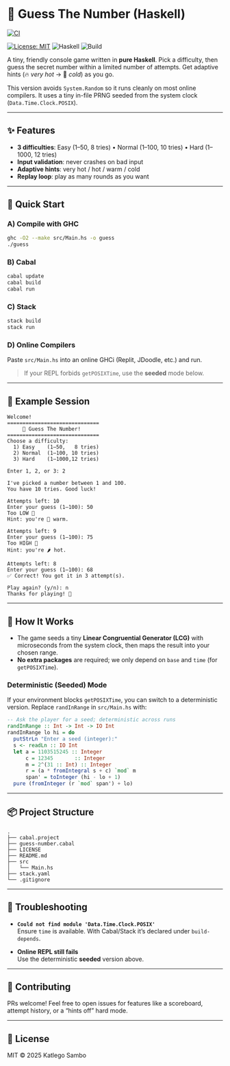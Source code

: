 # 🎯 Guess The Number (Haskell)

[![CI](https://github.com/miSSkSambo/guess-number/actions/workflows/ci.yml/badge.svg)](https://github.com/miSSkSambo/guess-number/actions/workflows/ci.yml)


[![License: MIT](https://img.shields.io/badge/License-MIT-green.svg)](LICENSE)
![Haskell](https://img.shields.io/badge/Lang-Haskell-purple)
![Build](https://img.shields.io/badge/Build-GHC%20%7C%20Cabal%20%7C%20Stack-blue)

A tiny, friendly console game written in **pure Haskell**. Pick a difficulty, then guess the secret number within a limited number of attempts. Get adaptive hints (🔥 *very hot* → 🥶 *cold*) as you go.

This version avoids `System.Random` so it runs cleanly on most online compilers. It uses a tiny in-file PRNG seeded from the system clock (`Data.Time.Clock.POSIX`).

---

## ✨ Features
- **3 difficulties**: Easy (1–50, 8 tries) • Normal (1–100, 10 tries) • Hard (1–1000, 12 tries)
- **Input validation**: never crashes on bad input
- **Adaptive hints**: very hot / hot / warm / cold
- **Replay loop**: play as many rounds as you want

---

## 🚀 Quick Start

### A) Compile with GHC
```bash
ghc -O2 --make src/Main.hs -o guess
./guess
```

### B) Cabal
```bash
cabal update
cabal build
cabal run
```

### C) Stack
```bash
stack build
stack run
```

### D) Online Compilers
Paste `src/Main.hs` into an online GHCi (Replit, JDoodle, etc.) and run.  
> If your REPL forbids `getPOSIXTime`, use the **seeded** mode below.

---

## 🧪 Example Session

```
Welcome!
==============================
     🎯 Guess The Number!
==============================
Choose a difficulty:
  1) Easy    (1–50,   8 tries)
  2) Normal  (1–100, 10 tries)
  3) Hard    (1–1000,12 tries)

Enter 1, 2, or 3: 2

I've picked a number between 1 and 100.
You have 10 tries. Good luck!

Attempts left: 10
Enter your guess (1–100): 50
Too LOW 🔽
Hint: you're 🙂 warm.

Attempts left: 9
Enter your guess (1–100): 75
Too HIGH 🔼
Hint: you're 🌶️ hot.

Attempts left: 8
Enter your guess (1–100): 68
✅ Correct! You got it in 3 attempt(s).

Play again? (y/n): n
Thanks for playing! 👋
```

---

## 🧠 How It Works
- The game seeds a tiny **Linear Congruential Generator (LCG)** with microseconds from the system clock, then maps the result into your chosen range.
- **No extra packages** are required; we only depend on `base` and `time` (for `getPOSIXTime`).

### Deterministic (Seeded) Mode
If your environment blocks `getPOSIXTime`, you can switch to a deterministic version. Replace `randInRange` in `src/Main.hs` with:

```haskell
-- Ask the player for a seed; deterministic across runs
randInRange :: Int -> Int -> IO Int
randInRange lo hi = do
  putStrLn "Enter a seed (integer):"
  s <- readLn :: IO Int
  let a = 1103515245 :: Integer
      c = 12345       :: Integer
      m = 2^(31 :: Int) :: Integer
      r = (a * fromIntegral s + c) `mod` m
      span' = toInteger (hi - lo + 1)
  pure (fromInteger (r `mod` span') + lo)
```

---

## 📦 Project Structure
```
.
├── cabal.project
├── guess-number.cabal
├── LICENSE
├── README.md
├── src
│   └── Main.hs
├── stack.yaml
└── .gitignore
```

---

## 🧩 Troubleshooting
- **`Could not find module 'Data.Time.Clock.POSIX'`**  
  Ensure `time` is available. With Cabal/Stack it’s declared under `build-depends`.

- **Online REPL still fails**  
  Use the deterministic **seeded** version above.

---

## 🤝 Contributing
PRs welcome! Feel free to open issues for features like a scoreboard, attempt history, or a “hints off” hard mode.

---

## 📄 License
MIT © 2025 Katlego Sambo
